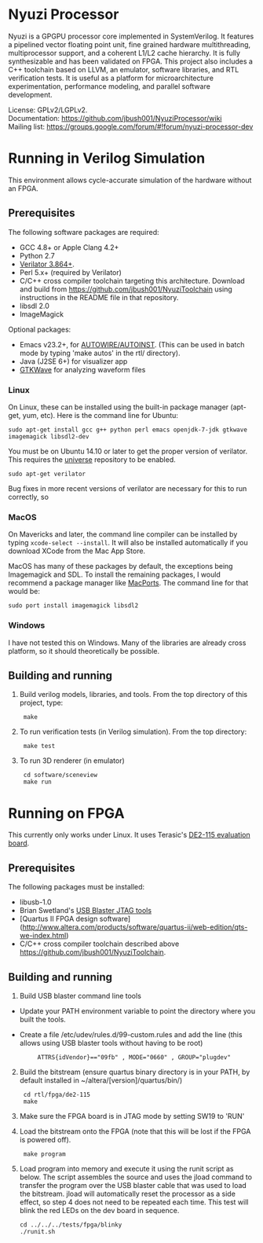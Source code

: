 # Nyuzi Processor

Nyuzi is a GPGPU processor core implemented in SystemVerilog. It
features a pipelined vector floating point unit, fine grained hardware 
multithreading, multiprocessor support, and a coherent L1/L2 cache hierarchy. 
It is fully synthesizable and has been validated on FPGA. This project also 
includes a C++ toolchain based on LLVM, an emulator, software libraries, and 
RTL verification tests. It is useful as a platform for microarchitecture 
experimentation, performance modeling, and parallel software development.   

License: GPLv2/LGPLv2.  
Documentation: https://github.com/jbush001/NyuziProcessor/wiki  
Mailing list: https://groups.google.com/forum/#!forum/nyuzi-processor-dev  

# Running in Verilog Simulation

This environment allows cycle-accurate simulation of the hardware without an FPGA. 

## Prerequisites

The following software packages are required: 

- GCC 4.8+ or Apple Clang 4.2+
- Python 2.7
- [Verilator 3.864+](http://www.veripool.org/projects/verilator/wiki/Installing).  
- Perl 5.x+ (required by Verilator)
- C/C++ cross compiler toolchain targeting this architecture. Download and 
   build from https://github.com/jbush001/NyuziToolchain using instructions
   in the README file in that repository.
- libsdl 2.0
- ImageMagick

Optional packages:

- Emacs v23.2+, for 
   [AUTOWIRE/AUTOINST](http://www.veripool.org/projects/verilog-mode/wiki/Verilog-mode_veritedium). (This can be used in batch mode by typing 'make autos' in the rtl/ directory). 
- Java (J2SE 6+) for visualizer app 
- [GTKWave](http://gtkwave.sourceforge.net/) for analyzing waveform files 

### Linux

On Linux, these can be installed using the built-in package manager (apt-get, yum, etc). 
Here is the command line for Ubuntu:

    sudo apt-get install gcc g++ python perl emacs openjdk-7-jdk gtkwave imagemagick libsdl2-dev

You must be on Ubuntu 14.10 or later to get the proper version of verilator.  This requires the
[universe](https://help.ubuntu.com/community/Repositories/Ubuntu) repository to be enabled.

    sudo apt-get verilator

Bug  fixes in more recent versions of verilator are necessary for this to run correctly, so 

### MacOS

On Mavericks and later, the command line compiler can be installed by typing
`xcode-select --install`. It will also be installed automatically if you download 
XCode from the Mac App Store.

MacOS has many of these packages by default, the exceptions being Imagemagick and SDL. 
To install the remaining packages, I would recommend a package manager like 
[MacPorts](https://www.macports.org/). The command line for that would be:

    sudo port install imagemagick libsdl2

### Windows

I have not tested this on Windows. Many of the libraries are already cross platform, so
it should theoretically be possible.

## Building and running

1. Build verilog models, libraries, and tools. From the top directory of this 
project, type:

        make

2. To run verification tests (in Verilog simulation). From the top directory: 

        make test

3. To run 3D renderer (in emulator)

        cd software/sceneview
        make run

# Running on FPGA

This currently only works under Linux.  It uses Terasic's [DE2-115 evaluation board](http://www.terasic.com.tw/cgi-bin/page/archive.pl?Language=English&No=502).

## Prerequisites

The following packages must be installed:

- libusb-1.0
- Brian Swetland's [USB Blaster JTAG tools](https://github.com/swetland/jtag)
- [Quartus II FPGA design software] 
   (http://www.altera.com/products/software/quartus-ii/web-edition/qts-we-index.html)
- C/C++ cross compiler toolchain described above https://github.com/jbush001/NyuziToolchain.

## Building and running

1. Build USB blaster command line tools
 * Update your PATH environment variable to point the directory where you 
   built the tools.
 * Create a file /etc/udev/rules.d/99-custom.rules and add the line (this 
   allows using USB blaster tools without having to be root)

            ATTRS{idVendor}=="09fb" , MODE="0660" , GROUP="plugdev" 

2. Build the bitstream (ensure quartus binary directory is in your PATH, by
   default installed in ~/altera/[version]/quartus/bin/)

        cd rtl/fpga/de2-115
        make

3. Make sure the FPGA board is in JTAG mode by setting SW19 to 'RUN'
4. Load the bitstream onto the FPGA (note that this will be lost if the FPGA 
   is powered off).

        make program 

5.  Load program into memory and execute it using the runit script as below.
    The script assembles the source and uses the jload command to transfer
    the program over the USB blaster cable that was used to load the bitstream.
    jload will automatically reset the processor as a side effect, so step 4
    does not need to be repeated each time. This test will blink the
    red LEDs on the dev board in sequence.

        cd ../../../tests/fpga/blinky
        ./runit.sh

